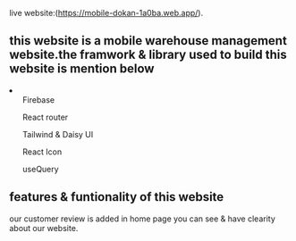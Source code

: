 
live website:(https://mobile-dokan-1a0ba.web.app/).

<h2>this website is a mobile warehouse management website.the framwork & library used to build this website is mention below</h2>

<li>
<ul>Firebase</ul>
<ul>React router</ul>
<ul>Tailwind & Daisy UI</ul>
<ul>React Icon</ul>
<ul>useQuery</ul>
</li>


<h2>features & funtionality of this website</h2>

<p>our customer review is added in home page you can see & have clearity about our website.</p>
